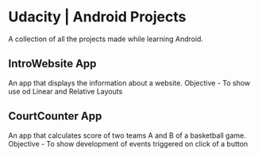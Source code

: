 # Udacity | Android Projects

A collection of all the projects made while learning Android.

## IntroWebsite App
An app that displays the information about a website.
Objective - To show use od Linear and Relative Layouts

## CourtCounter App
An app that calculates score of two teams A and B of a basketball game.
Objective - To show development of events triggered on click of a button


